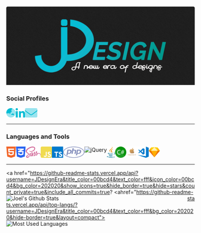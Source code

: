 [![JDesign](https://github.com/JDesignEra/JDesignEra/blob/master/assets/headers/jdesign_header.png?raw=true)](https://jdesignera.com)


### Social Profiles
[<img height="25px" align="left" alt="Website" src="https://raw.githubusercontent.com/JDesignEra/JDesignEra/master/assets/icons/globe-asia-duotone.svg" />](https://jdesignera.com)
[<img height="25px" align="left" alt="LinkedIn" src="https://raw.githubusercontent.com/JDesignEra/JDesignEra/master/assets/icons/linkedin-in-brands.svg" />](https://www.linkedin.com/in/jdesignera)
[<img height="25px" alt="Email" src="https://raw.githubusercontent.com/JDesignEra/JDesignEra/master/assets/icons/envelope-duotone.svg" />](mailto:joel@jdesignera.com)

*****

### Languages and Tools
<img height="30px" align="left" alt="HTML5" src="https://raw.githubusercontent.com/JDesignEra/JDesignEra/master/assets/icons/html5-brands.svg" />
<img height="30px" align="left" alt="CSS3" src="https://raw.githubusercontent.com/JDesignEra/JDesignEra/master/assets/icons/css3-alt-brands.svg" />
<img height="30px" align="left" alt="Sass" src="https://raw.githubusercontent.com/JDesignEra/JDesignEra/master/assets/icons/sass-brands.svg" />
<img height="30px" align="left" alt="JavaScript" src="https://raw.githubusercontent.com/JDesignEra/JDesignEra/master/assets/icons/js-square-brands.svg" />
<img height="30px" align="left" alt="TypeScript" src="https://raw.githubusercontent.com/github/explore/80688e429a7d4ef2fca1e82350fe8e3517d3494d/topics/typescript/typescript.png" />
<img height="30px" align="left" align="left" alt="PHP" src="https://raw.githubusercontent.com/JDesignEra/JDesignEra/master/assets/icons/php-brands.svg" />
<img height="30px" align="left" alt="jQuery" src="https://avatars0.githubusercontent.com/u/70142?s=200&v=4" />
<img height="30px" align="left" alt="Java" src="https://raw.githubusercontent.com/JDesignEra/JDesignEra/master/assets/icons/java-brands.svg" />
<img height="30px" align="left" alt="C#" src="https://raw.githubusercontent.com/github/explore/80688e429a7d4ef2fca1e82350fe8e3517d3494d/topics/csharp/csharp.png" />
<img height="30px" align="left" alt="Objective-C" src="https://raw.githubusercontent.com/github/explore/80688e429a7d4ef2fca1e82350fe8e3517d3494d/topics/objective-c/objective-c.png" />
<img height="30px" align="left" alt="Visual Studio Code" src="https://raw.githubusercontent.com/github/explore/80688e429a7d4ef2fca1e82350fe8e3517d3494d/topics/visual-studio-code/visual-studio-code.png" />
<img height="30px" alt="Sketch" src="https://raw.githubusercontent.com/github/explore/a5995564b5ff71c41da080abc49f1ba4132127c1/topics/sketch/sketch.png" />

*****

<a href="https://github-readme-stats.vercel.app/api?username=JDesignEra&title_color=00bcd4&text_color=fff&icon_color=00bcd4&bg_color=202020&show_icons=true&hide_border=true&hide=stars&count_private=true&include_all_commits=true?
<img width="484px" align="left" alt="Joel's Github Stats" title="Joel's Github Stats" src="https://github-readme-stats.vercel.app/api?username=JDesignEra&title_color=00bcd4&text_color=fff&icon_color=00bcd4&bg_color=202020&show_icons=true&hide_border=true&hide=stars&count_private=true&include_all_commits=true" />
</a>
<ahref="https://github-readme-stats.vercel.app/api/top-langs/?username=JDesignEra&title_color=00bcd4&text_color=fff&bg_color=202020&hide-border=true&layout=compact">
<img width="482px" align="left" alt="Most Used Languages" title="Mose Used Languages" src="https://github-readme-stats.vercel.app/api/top-langs/?username=JDesignEra&title_color=00bcd4&text_color=fff&bg_color=202020&hide-border=true&layout=compact">
</a>
